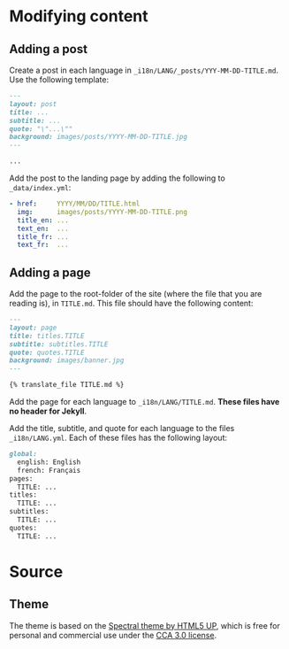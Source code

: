 
# Modifying content

## Adding a post

Create a post in each language in `_i18n/LANG/_posts/YYY-MM-DD-TITLE.md`. Use the following template:

```md
---
layout: post
title: ...
subtitle: ...
quote: "\"...\""
background: images/posts/YYYY-MM-DD-TITLE.jpg
---

...
```

Add the post to the landing page by adding the following to `_data/index.yml`:

```yml
- href:     YYYY/MM/DD/TITLE.html
  img:      images/posts/YYYY-MM-DD-TITLE.png
  title_en: ...
  text_en:  ...
  title_fr: ...
  text_fr:  ...
```

## Adding a page

Add the page to the root-folder of the site (where the file that you are reading is), in `TITLE.md`. This file should have the following content:

```md
---
layout: page
title: titles.TITLE
subtitle: subtitles.TITLE
quote: quotes.TITLE
background: images/banner.jpg
---

{% translate_file TITLE.md %}
```

Add the page for each language to `_i18n/LANG/TITLE.md`. **These files have no header for Jekyll**.

Add the title, subtitle, and quote for each language to the files `_i18n/LANG.yml`. Each of these files has the following layout:

```md
global:
  english: English
  french: Français
pages:
  TITLE: ...
titles:
  TITLE: ...
subtitles:
  TITLE: ...
quotes:
  TITLE: ...
```

# Source

## Theme

The theme is based on the [Spectral theme by HTML5 UP](http://html5up.net/), which is free for personal and commercial use under the [CCA 3.0 license](html5up.net/license).
